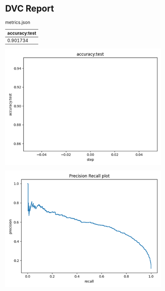 # DVC Report

metrics.json

|   accuracy:test |
|-----------------|
|        0.901734 |

![static/accuracy:test](static/accuracy:test.png)



![precision_recall](precision_recall.png)
